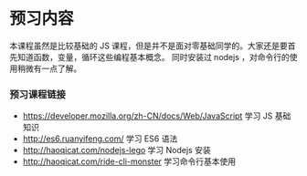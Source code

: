 # 预习内容

本课程虽然是比较基础的 JS 课程，但是并不是面对零基础同学的。大家还是要首先知道函数，变量，循环这些编程基本概念。
同时安装过 nodejs ，对命令行的使用稍微有一点了解。

### 预习课程链接

- https://developer.mozilla.org/zh-CN/docs/Web/JavaScript 学习 JS 基础知识
- http://es6.ruanyifeng.com/  学习 ES6 语法
- http://haoqicat.com/nodejs-lego 学习 Nodejs 安装
- http://haoqicat.com/ride-cli-monster 学习命令行基本使用
